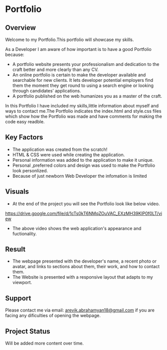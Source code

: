 # Portfolio

## Overview

Welcome to my Portfolio.This portfolio will showcase my skills.

 As a Developer I am aware of how important is to have a good Portfolio because:
 * A portfolio website presents your professionalism and dedication to the craft better and more clearly than any CV.
 * An online portfolio is certain to make the developer available and searchable for new clients. It lets developer potential employers find them the moment they get round to using a search engine or looking through candidates’ applications.
 * A portfolio published on the web humanizes you as a master of the craft.


 In this Portfolio I have included my skills,little information about myself and ways to contact me.The Portfolio indicates the index.html and style.css files which show how the Portfolio was made and have comments for making the code easy readble.
 



 ## Key Factors

 * The application was created from the scratch!
 * HTML & CSS were used while creating the application.
 * Personal information was added to the application to make it unique.
 * Personal ,preferred colors and design was used to make the Portfolio look personlized.
 * Because of just newborn Web Developer the infomation is limited
 <!-- Hoping to get many more upon finishing the Bootcamp) -->




 ## Visuals

 * At the end of the project you will see the Portfolio look like below video.

 <https://drive.google.com/file/d/1cTs0kT6NMqZOuVAC_EXzMH39KlP0f0LT/view>

 * The above video shows the web application's appearance and fuctionality.




 ## Result

 * The webpage presented with the developer's name, a recent photo or avatar, and links to sections about them, their work, and how to contact them.
 *  The Website is presented with a responsive layout that adapts to my viewport.


 ## Support

 Please contact me via email: arevik.abrahamyan18@gmail.com if you are facing any dificulties of opening the webpage.





 ## Project Status

 Will be added more content over time.

 <!-- Thank you for attention! -->



